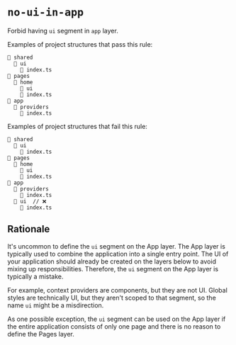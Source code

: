 # `no-ui-in-app`

Forbid having <code>ui</code> segment in <code>app</code> layer.

Examples of project structures that pass this rule:

```
📂 shared
  📂 ui
    📄 index.ts
📂 pages
  📂 home
    📂 ui
    📄 index.ts
📂 app
  📂 providers
    📄 index.ts
```

Examples of project structures that fail this rule:

```
📂 shared
  📂 ui
    📄 index.ts
📂 pages
  📂 home
    📂 ui
    📄 index.ts
📂 app
  📂 providers
    📄 index.ts
  📂 ui  // ❌
    📄 index.ts
```

## Rationale

It's uncommon to define the `ui` segment on the App layer. The App layer is typically used to combine the application into a single entry point. The UI of your application should already be created on the layers below to avoid mixing up responsibilities. Therefore, the `ui` segment on the App layer is typically a mistake. 

For example, context providers are components, but they are not UI. Global styles are technically UI, but they aren't scoped to that segment, so the name `ui` might be a misdirection.

As one possible exception, the `ui` segment can be used on the App layer if the entire application consists of only one page and there is no reason to define the Pages layer.
